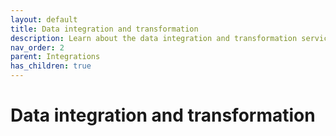 ```yaml
---
layout: default
title: Data integration and transformation
description: Learn about the data integration and transformation services that integrate with Firebolt. 
nav_order: 2
parent: Integrations
has_children: true
---
```


# Data integration and transformation
